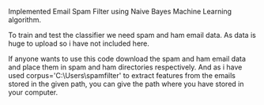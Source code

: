 Implemented Email Spam Filter using Naive Bayes Machine Learning algorithm.

To train and test the classifier we need spam and ham email data. As data is huge to upload so i have not included here.

If anyone wants to use this code download the spam and ham email data and place them in spam and ham directories respectively. And as i have used corpus='C:\Users\spamfilter' to extract features from the emails stored in the given path, you can give the path where you have stored in your computer.
